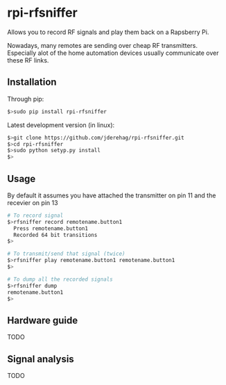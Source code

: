 # rpi-rfsniffer

Allows you to record RF signals and play them back on a Rapsberry Pi.

Nowadays, many remotes are sending over cheap RF transmitters. Especially
alot of the home automation devices usually communicate over these RF links.

## Installation

Through pip:
```bash
$>sudo pip install rpi-rfsniffer
```

Latest development version (in linux):
```bash
$>git clone https://github.com/jderehag/rpi-rfsniffer.git
$>cd rpi-rfsniffer
$>sudo python setyp.py install
$>
```

## Usage
By default it assumes you have attached the transmitter on pin 11 and the
recevier on pin 13

```bash
# To record signal
$>rfsniffer record remotename.button1
  Press remotename.button1
  Recorded 64 bit transitions
$>

# To transmit/send that signal (twice)
$>rfsniffer play remotename.button1 remotename.button1
$>

# To dump all the recorded signals
$>rfsniffer dump
remotename.button1
$>
```


## Hardware guide
TODO


## Signal analysis
TODO

